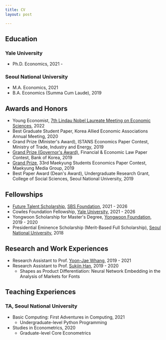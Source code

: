 ```yaml
---
title: CV
layout: post

---
```


## Education

### Yale University
- Ph.D. Economics, 2021 -  

### Seoul National University
- M.A. Economics, 2021
- B.A. Economics (Summa Cum Laude), 2019

## Awards and Honors

- Young Economist, [7th Lindau Nobel Laureate Meeting on Economic Sciences](https://www.lindau-nobel.org/), 2022
- Best Graduate Student Paper, Korea Allied Economic Associations Annual Meeting, 2020
- Grand Prize (Minister's Award), ISTANS Economics Paper Contest, Ministry of Trade,  Industry and Energy, 2019
- [Grand Prize (Governor's Award)](https://academic.naver.com/article.naver?doc_id=603653347),  Financial & Economic Law Paper Contest, Bank of Korea, 2019
- [Grand Prize](https://www.mk.co.kr/news/society/view/2019/03/138969/), 33rd Maekyung Students Economics Paper Contest, Maekyung Media Group, 2019
- Best Paper Award (Dean's Award), Undergraduate Research Grant, College of Social Sciences, Seoul National University, 2019

## Fellowships

- [Future Talent Scholarship](http://foundation.sbs.co.kr/culture.cmd?act=activityPhotoView&bbsId=1400&bbsSeqn=4635&currentPage=1), [SBS Foundation](http://foundation.sbs.co.kr/culture.cmd?act=MAIN), 2021 - 2026
- Cowles Foundation Fellowship, [Yale University](https://cowles.yale.edu/), 2021 - 2026
- Yongwoon Scholarship for Master's Degree, [Yongwoon Foundation](http://www.yongwoon.co.kr/), 2019 - 2020
- Presidential Eminence Scholarship (Merit-Based Full Scholarship), [Seoul National University](http://www.snu.ac.kr), 2018

## Research and Work Experiences

- Research Assistant to Prof. [Yoon-Jae Whang](https://sites.google.com/site/whangyjhomepage/), 2019 - 2021
- Research Assistant to Prof. [Sukjin Han](https://sukjinhan.com/), 2019 - 2020
  - Shapes as Product Differentiation: Neural Network Embedding in the Analysis of Markets for Fonts

## Teaching Experiences

### TA, Seoul National University
- Basic Computing: First Adventures in Computing, 2021    
  - Undergraduate-level Python Programming
- Studies in Econometrics, 2020
  - Graduate-level Core Econometrics

